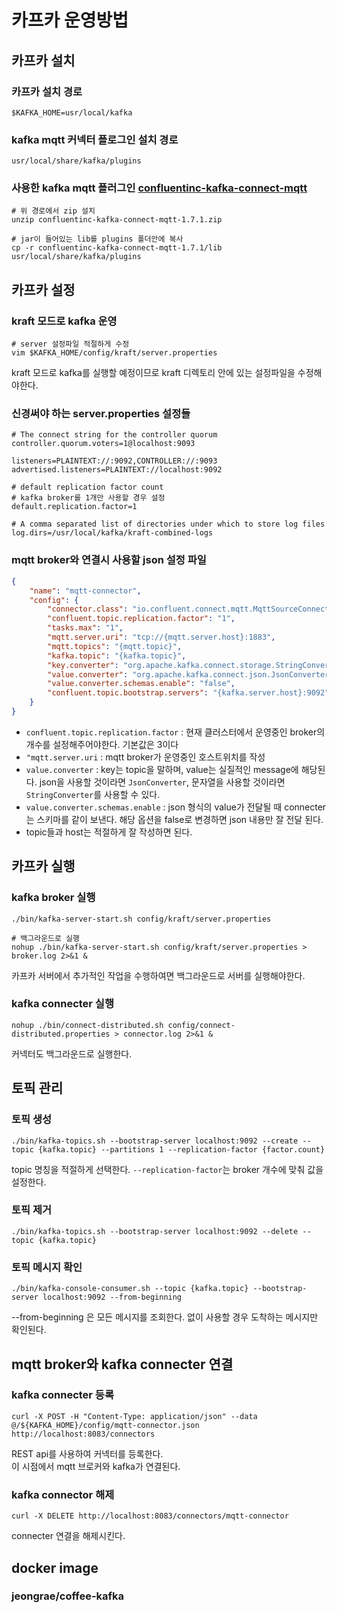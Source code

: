# 카프카 운영방법

## 카프카 설치

### 카프카 설치 경로

```shell
$KAFKA_HOME=usr/local/kafka
```

### kafka mqtt 커넥터 플로그인 설치 경로

```shell
usr/local/share/kafka/plugins
```

### 사용한 kafka mqtt 플러그인 [confluentinc-kafka-connect-mqtt](https://www.confluent.io/hub/confluentinc/kafka-connect-mqtt)

```shell
# 위 경로에서 zip 설치
unzip confluentinc-kafka-connect-mqtt-1.7.1.zip

# jar이 들어있는 lib를 plugins 폴더안에 복사
cp -r confluentinc-kafka-connect-mqtt-1.7.1/lib  usr/local/share/kafka/plugins
```

## 카프카 설정

### kraft 모드로 kafka 운영

```shell
# server 설정파일 적절하게 수정
vim $KAFKA_HOME/config/kraft/server.properties
```

kraft 모드로 kafka를 실행할 예정이므로 kraft 디렉토리 안에 있는 설정파일을 수정해야한다.

### 신경써야 하는 server.properties 설정들

```properties
# The connect string for the controller quorum
controller.quorum.voters=1@localhost:9093

listeners=PLAINTEXT://:9092,CONTROLLER://:9093
advertised.listeners=PLAINTEXT://localhost:9092

# default replication factor count
# kafka broker를 1개만 사용할 경우 설정
default.replication.factor=1

# A comma separated list of directories under which to store log files
log.dirs=/usr/local/kafka/kraft-combined-logs
```

### mqtt broker와 연결시 사용할 json 설정 파일

```json
{
    "name": "mqtt-connector",
    "config": {
        "connector.class": "io.confluent.connect.mqtt.MqttSourceConnector",
        "confluent.topic.replication.factor": "1",
        "tasks.max": "1",
        "mqtt.server.uri": "tcp://{mqtt.server.host}:1883",
        "mqtt.topics": "{mqtt.topic}",
        "kafka.topic": "{kafka.topic}",
        "key.converter": "org.apache.kafka.connect.storage.StringConverter",
        "value.converter": "org.apache.kafka.connect.json.JsonConverter",
        "value.converter.schemas.enable": "false",
        "confluent.topic.bootstrap.servers": "{kafka.server.host}:9092"
    }
}
```

-   `confluent.topic.replication.factor` : 현재 클러스터에서 운영중인 broker의 개수를 설정해주어야한다. 기본값은 3이다
-   `"mqtt.server.uri` : mqtt broker가 운영중인 호스트위치를 작성
-   `value.converter` : key는 topic을 말하며, value는 실질적인 message에 해당된다. json을 사용할 것이라면 `JsonConverter`, 문자열을 사용할 것이라면 `StringConverter`를 사용할 수 있다.
-   `value.converter.schemas.enable` : json 형식의 value가 전달될 때 connecter는 스키마를 같이 보낸다. 해당 옵션을 false로 변경하면 json 내용만 잘 전달 된다.
-   topic들과 host는 적절하게 잘 작성하면 된다.

## 카프카 실행

### kafka broker 실행

```shell
./bin/kafka-server-start.sh config/kraft/server.properties

# 백그라운드로 실행
nohup ./bin/kafka-server-start.sh config/kraft/server.properties > broker.log 2>&1 &
```

카프카 서버에서 추가적인 작업을 수행하여면 백그라운드로 서버를 실행해야한다.

### kafka connecter 실행

```shell
nohup ./bin/connect-distributed.sh config/connect-distributed.properties > connector.log 2>&1 &
```

커넥터도 백그라운드로 실행한다.

## 토픽 관리

### 토픽 생성

```shell
./bin/kafka-topics.sh --bootstrap-server localhost:9092 --create --topic {kafka.topic} --partitions 1 --replication-factor {factor.count}
```

topic 명칭을 적절하게 선택한다. `--replication-factor`는 broker 개수에 맞춰 값을 설정한다.

### 토픽 제거

```shell
./bin/kafka-topics.sh --bootstrap-server localhost:9092 --delete --topic {kafka.topic}
```

### 토픽 메시지 확인

```shell
./bin/kafka-console-consumer.sh --topic {kafka.topic} --bootstrap-server localhost:9092 --from-beginning
```

--from-beginning 은 모든 메시지를 조회한다. 없이 사용할 경우 도착하는 메시지만 확인된다.

## mqtt broker와 kafka connecter 연결

### kafka connecter 등록

```shell
curl -X POST -H "Content-Type: application/json" --data @/${KAFKA_HOME}/config/mqtt-connector.json http://localhost:8083/connectors
```

REST api를 사용하여 커넥터를 등록한다.  
이 시점에서 mqtt 브로커와 kafka가 연결된다.

### kafka connector 해제

```shell
curl -X DELETE http://localhost:8083/connectors/mqtt-connector
```

connecter 연결을 해제시킨다.

## docker image

### jeongrae/coffee-kafka
